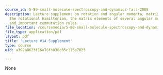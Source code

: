 ```yaml
---
course_id: 5-80-small-molecule-spectroscopy-and-dynamics-fall-2008
description: Lecture supplement on rotation and angular momenta, matrix elements for
  the rotational Hamiltonian, the matrix elements of several angular momentum operators,
  and important commutation rules.
file_location: /coursemedia/5-80-small-molecule-spectroscopy-and-dynamics-fall-2008/a392a8623f16a76fb830e85c115e7023_14s_rotatangmom.pdf
file_type: application/pdf
layout: pdf
title: 'Lecture #14 Supplement'
type: course
uid: a392a8623f16a76fb830e85c115e7023

---
```

None
